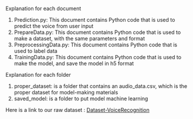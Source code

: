 Explanation for each document
1. Prediction.py: This document contains Python code that is used to predict the voice from user input
2. PrepareData.py: This document contains Python code that is used to make a dataset, with the same parameters and format
3. PreprocessingData.py: This document contains Python code that is used to label data
4. TrainingData.py: This document contains Python code that is used to make the model, and save the model in h5 format

Explanation for each folder
1. proper_dataset: is a folder that contains an audio_data.csv, which is the proper dataset for model-making materials
2. saved_model: is a folder to put model machine learning

Here is a link to our raw dataset : 
[Dataset-VoiceRecognition](https://drive.google.com/drive/folders/1EBHCdvuKrRydTHwajohGZNZNV10BsdS6)


